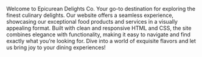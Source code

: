 Welcome to Epicurean Delights Co.
Your go-to destination for exploring the finest culinary delights. Our website offers a seamless experience, showcasing our exceptional food products and services in a visually appealing format. Built with clean and responsive HTML and CSS, the site combines elegance with functionality, making it easy to navigate and find exactly what you’re looking for. Dive into a world of exquisite flavors and let us bring joy to your dining experiences!
